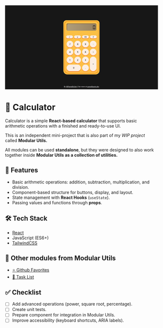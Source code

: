 ![Project cover photo](./project.png)

# 🧮 Calculator
Calculator is a simple **React-based calculator** that supports basic arithmetic operations with a finished and ready-to-use UI.

This is an independent mini-project that is also part of my *WIP project* called **Modular Utils.**

All modules can be used **standalone**, but they were designed to also work together inside **Modular Utils as a collection of utilities.**


## 🚀 Features
- Basic arithmetic operations: addition, subtraction, multiplication, and division.  
- Component-based structure for buttons, display, and layout.  
- State management with **React Hooks** (`useState`).  
- Passing values and functions through **props**.  


## 🛠️ Tech Stack
- [React](https://react.dev/)  
- JavaScript (ES6+)  
- [TailwindCSS](https://tailwindcss.com/)


## 📂 Other modules from Modular Utils
- [⭐ Github Favorites](https://github.com/PamellaSoto/modular-task-list)
- [📝 Task List](https://github.com/PamellaSoto/modular-task-list)


## ✅ Checklist
- [ ] Add advanced operations (power, square root, percentage).
- [ ] Create unit tests.
- [ ] Prepare component for integration in Modular Utils.
- [ ] Improve accessibility (keyboard shortcuts, ARIA labels).
